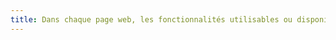 ```yaml
---
title: Dans chaque page web, les fonctionnalités utilisables ou disponibles au moyen d’un [geste complexe](#gestes-complexes-et-gestes-simples) peuvent-elles être également disponibles au moyen d’un [geste simple](#gestes-complexes-et-gestes-simples) (hors cas particuliers) ?
---
```

